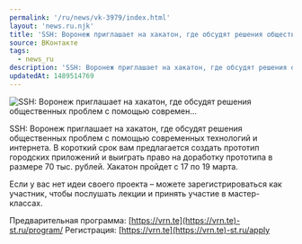 ```yaml
---
permalink: '/ru/news/vk-3979/index.html'
layout: 'news.ru.njk'
title: 'SSH: Воронеж приглашает на хакатон, где обсудят решения общественных проблем с помощью современ'
source: ВКонтакте
tags:
  - news_ru
description: 'SSH: Воронеж приглашает на хакатон, где обсудят решения общественных проблем с помощью современ…'
updatedAt: 1489514769
---
```

![SSH: Воронеж приглашает на хакатон, где обсудят решения общественных проблем с помощью современ…](https://sun9-53.userapi.com/impf/c638816/v638816481/26f93/AHipAT_-6Dg.jpg?size=980x480&quality=96&proxy=1&sign=cd3dbd889f58d91b14faeb61d446efd3&c_uniq_tag=SYv4r4U-idc4gfh8VcieWM4xsU-_cAfhT9Sv8Mip0IE&type=album)

SSH: Воронеж приглашает на хакатон, где обсудят решения общественных проблем с помощью современных технологий и интернета. В короткий срок вам предлагается создать прототип городских приложений и выиграть право на доработку прототипа в размере 70 тыс. рублей. Хакатон пройдет с 17 по 19 марта.

Если у вас нет идеи своего проекта – можете зарегистрироваться как участник, чтобы послушать лекции и принять участие в мастер-классах.

Предварительная программа: [https://vrn.te](https://vrn.te)-st.ru/program/
Регистрация: [https://vrn.te](https://vrn.te)-st.ru/apply
